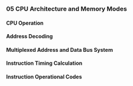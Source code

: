### 05 CPU Architecture and Memory Modes

#### CPU Operation

#### Address Decoding

#### Multiplexed Address and Data Bus System

#### Instruction Timing Calculation

#### Instruction Operational Codes
